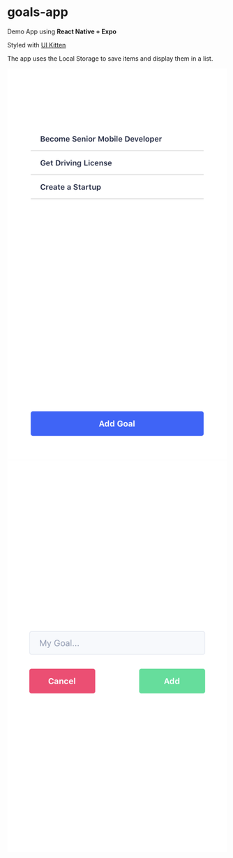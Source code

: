 # goals-app
Demo App using **React Native + Expo**

Styled with [UI Kitten](https://akveo.github.io/react-native-ui-kitten/)

The app uses the Local Storage to save items and display them in a list.

![List](https://github.com/Geofulo/goals-app/blob/master/screenshots/list.png)
![Create Goal](https://github.com/Geofulo/goals-app/blob/master/screenshots/create_goal.png)
